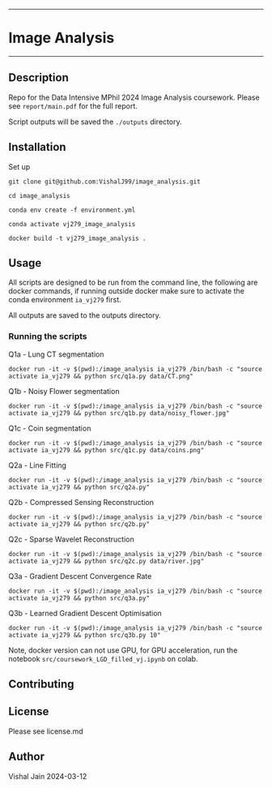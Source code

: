 **********************************************
# Image Analysis
**********************************************

## Description
Repo for the Data Intensive MPhil 2024 Image Analysis coursework.
Please see `report/main.pdf` for the full report.

Script outputs will be saved the `./outputs` directory.
## Installation
Set up
```
git clone git@github.com:VishalJ99/image_analysis.git

cd image_analysis

conda env create -f environment.yml

conda activate vj279_image_analysis

docker build -t vj279_image_analysis .
```

## Usage

All scripts are designed to be run from the command line, the following are docker commands, if running outside docker make sure to activate the conda environment `ia_vj279` first.

All outputs are saved to the outputs directory.
### Running the scripts
Q1a - Lung CT segmentation
```
docker run -it -v $(pwd):/image_analysis ia_vj279 /bin/bash -c "source activate ia_vj279 && python src/q1a.py data/CT.png"
```
Q1b - Noisy Flower segmentation
```
docker run -it -v $(pwd):/image_analysis ia_vj279 /bin/bash -c "source activate ia_vj279 && python src/q1b.py data/noisy_flower.jpg"
```

Q1c - Coin segmentation
```
docker run -it -v $(pwd):/image_analysis ia_vj279 /bin/bash -c "source activate ia_vj279 && python src/q1c.py data/coins.png"
```

Q2a - Line Fitting
```
docker run -it -v $(pwd):/image_analysis ia_vj279 /bin/bash -c "source activate ia_vj279 && python src/q2a.py"
```

Q2b - Compressed Sensing Reconstruction
```
docker run -it -v $(pwd):/image_analysis ia_vj279 /bin/bash -c "source activate ia_vj279 && python src/q2b.py"
```

Q2c - Sparse Wavelet Reconstruction
```
docker run -it -v $(pwd):/image_analysis ia_vj279 /bin/bash -c "source activate ia_vj279 && python src/q2c.py data/river.jpg"
```

Q3a - Gradient Descent Convergence Rate
```
docker run -it -v $(pwd):/image_analysis ia_vj279 /bin/bash -c "source activate ia_vj279 && python src/q3a.py"    
```

Q3b - Learned Gradient Descent Optimisation
```
docker run -it -v $(pwd):/image_analysis ia_vj279 /bin/bash -c "source activate ia_vj279 && python src/q3b.py 10"
```
Note, docker version can not use GPU, for GPU acceleration, run the notebook `src/coursework_LGD_filled_vj.ipynb` on colab.

## Contributing

## License
Please see license.md

## Author
Vishal Jain
2024-03-12
